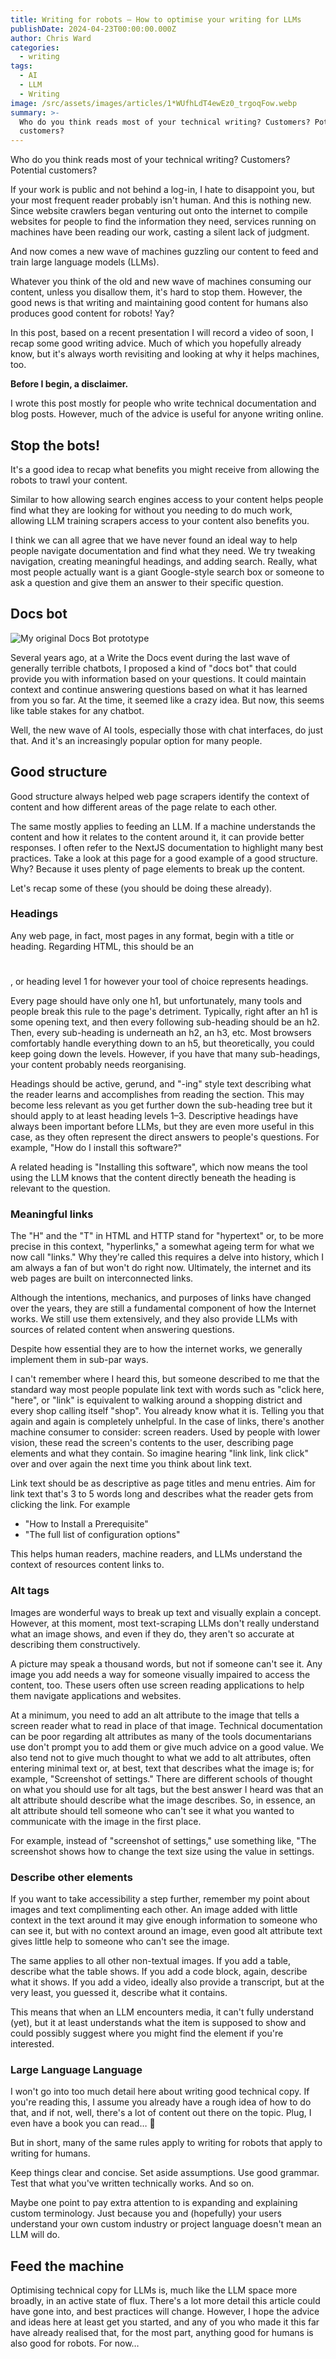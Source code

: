 ```yaml
---
title: Writing for robots – How to optimise your writing for LLMs
publishDate: 2024-04-23T00:00:00.000Z
author: Chris Ward
categories:
  - writing
tags:
  - AI
  - LLM
  - Writing
image: /src/assets/images/articles/1*WUfhLdT4ewEz0_trgoqFow.webp
summary: >-
  Who do you think reads most of your technical writing? Customers? Potential
  customers?
---
```


Who do you think reads most of your technical writing? Customers? Potential customers?

If your work is public and not behind a log-in, I hate to disappoint you, but your most frequent reader probably isn't human. And this is nothing new.
Since website crawlers began venturing out onto the internet to compile websites for people to find the information they need, services running on machines have been reading our work, casting a silent lack of judgment.

And now comes a new wave of machines guzzling our content to feed and train large language models (LLMs).

Whatever you think of the old and new wave of machines consuming our content, unless you disallow them, it's hard to stop them. However, the good news is that writing and maintaining good content for humans also produces good content for robots! Yay?

In this post, based on a recent presentation I will record a video of soon, I recap some good writing advice. Much of which you hopefully already know, but it's always worth revisiting and looking at why it helps machines, too.

**Before I begin, a disclaimer.**

I wrote this post mostly for people who write technical documentation and blog posts. However, much of the advice is useful for anyone writing online.

## Stop the bots!

It's a good idea to recap what benefits you might receive from allowing the robots to trawl your content.

Similar to how allowing search engines access to your content helps people find what they are looking for without you needing to do much work, allowing LLM training scrapers access to your content also benefits you.

I think we can all agree that we have never found an ideal way to help people navigate documentation and find what they need. We try tweaking navigation, creating meaningful headings, and adding search. Really, what most people actually want is a giant Google-style search box or someone to ask a question and give them an answer to their specific question.

## Docs bot

![My original Docs Bot prototype](../../../assets/images/articles/1*UtvnO5rBzu3_2l62iEOXfg.webp)

Several years ago, at a Write the Docs event during the last wave of generally terrible chatbots, I proposed a kind of "docs bot" that could provide you with information based on your questions. It could maintain context and continue answering questions based on what it has learned from you so far. At the time, it seemed like a crazy idea. But now, this seems like table stakes for any chatbot.

Well, the new wave of AI tools, especially those with chat interfaces, do just that. And it's an increasingly popular option for many people.

## Good structure

Good structure always helped web page scrapers identify the context of content and how different areas of the page relate to each other.

The same mostly applies to feeding an LLM. If a machine understands the content and how it relates to the content around it, it can provide better responses.
I often refer to the NextJS documentation to highlight many best practices. Take a look at this page for a good example of a good structure.
Why? Because it uses plenty of page elements to break up the content.

Let's recap some of these (you should be doing these already).

### Headings

Any web page, in fact, most pages in any format, begin with a title or heading. Regarding HTML, this should be an <h1></h1>, or heading level 1 for however your tool of choice represents headings.

Every page should have only one h1, but unfortunately, many tools and people break this rule to the page's detriment.
Typically, right after an h1 is some opening text, and then every following sub-heading should be an h2. Then, every sub-heading is underneath an h2, an h3, etc. Most browsers comfortably handle everything down to an h5, but theoretically, you could keep going down the levels. However, if you have that many sub-headings, your content probably needs reorganising.

Headings should be active, gerund, and "-ing" style text describing what the reader learns and accomplishes from reading the section. This may become less relevant as you get further down the sub-heading tree but it should apply to at least heading levels 1–3. Descriptive headings have always been important before LLMs, but they are even more useful in this case, as they often represent the direct answers to people's questions.
For example, "How do I install this software?"

A related heading is "Installing this software", which now means the tool using the LLM knows that the content directly beneath the heading is relevant to the question.

### Meaningful links

The "H" and the "T" in HTML and HTTP stand for "hypertext" or, to be more precise in this context, "hyperlinks," a somewhat ageing term for what we now call "links." Why they're called this requires a delve into history, which I am always a fan of but won't do right now. Ultimately, the internet and its web pages are built on interconnected links.

Although the intentions, mechanics, and purposes of links have changed over the years, they are still a fundamental component of how the Internet works. We still use them extensively, and they also provide LLMs with sources of related content when answering questions.

Despite how essential they are to how the internet works, we generally implement them in sub-par ways.

I can't remember where I heard this, but someone described to me that the standard way most people populate link text with words such as "click here, "here", or "link" is equivalent to walking around a shopping district and every shop calling itself "shop". You already know what it is. Telling you that again and again is completely unhelpful. In the case of links, there's another machine consumer to consider: screen readers. Used by people with lower vision, these read the screen's contents to the user, describing page elements and what they contain. So imagine hearing "link link, link click" over and over again the next time you think about link text.

Link text should be as descriptive as page titles and menu entries. Aim for link text that's 3 to 5 words long and describes what the reader gets from clicking the link. For example

- "How to Install a Prerequisite"
- "The full list of configuration options"

This helps human readers, machine readers, and LLMs understand the context of resources content links to.

### Alt tags

Images are wonderful ways to break up text and visually explain a concept. However, at this moment, most text-scraping LLMs don't really understand what an image shows, and even if they do, they aren't so accurate at describing them constructively.

A picture may speak a thousand words, but not if someone can't see it. Any image you add needs a way for someone visually impaired to access the content, too. These users often use screen reading applications to help them navigate applications and websites.

At a minimum, you need to add an alt attribute to the image that tells a screen reader what to read in place of that image. Technical documentation can be poor regarding alt attributes as many of the tools documentarians use don't prompt you to add them or give much advice on a good value. We also tend not to give much thought to what we add to alt attributes, often entering minimal text or, at best, text that describes what the image is; for example, "Screenshot of settings." There are different schools of thought on what you should use for alt tags, but the best answer I heard was that an alt attribute should describe what the image describes. So, in essence, an alt attribute should tell someone who can't see it what you wanted to communicate with the image in the first place.

For example, instead of "screenshot of settings," use something like, "The screenshot shows how to change the text size using the value in settings.

### Describe other elements

If you want to take accessibility a step further, remember my point about images and text complimenting each other. An image added with little context in the text around it may give enough information to someone who can see it, but with no context around an image, even good alt attribute text gives little help to someone who can't see the image.

The same applies to all other non-textual images. If you add a table, describe what the table shows. If you add a code block, again, describe what it shows. If you add a video, ideally also provide a transcript, but at the very least, you guessed it, describe what it contains.

This means that when an LLM encounters media, it can't fully understand (yet), but it at least understands what the item is supposed to show and could possibly suggest where you might find the element if you're interested.

### Large Language Language

I won't go into too much detail here about writing good technical copy. If you're reading this, I assume you already have a rough idea of how to do that, and if not, well, there's a lot of content out there on the topic. Plug, I even have a book you can read… 😬

But in short, many of the same rules apply to writing for robots that apply to writing for humans.

Keep things clear and concise. Set aside assumptions. Use good grammar. Test that what you've written technically works. And so on.

Maybe one point to pay extra attention to is expanding and explaining custom terminology. Just because you and (hopefully) your users understand your own custom industry or project language doesn't mean an LLM will do.

## Feed the machine

Optimising technical copy for LLMs is, much like the LLM space more broadly, in an active state of flux. There's a lot more detail this article could have gone into, and best practices will change. However, I hope the advice and ideas here at least get you started, and any of you who made it this far have already realised that, for the most part, anything good for humans is also good for robots.
For now…
